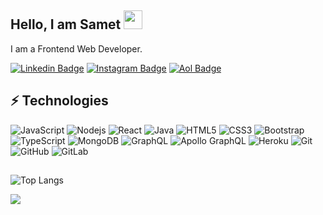 ## Hello, I am Samet <img src="https://raw.githubusercontent.com/aemmadi/aemmadi/master/wave.gif" width="30px">

I am a Frontend Web Developer.



[![Linkedin Badge](https://img.shields.io/badge/-yildirimsamet-blue?style=flat-square&logo=Linkedin&logoColor=white&link=https://www.linkedin.com/in/yildirimsamet/)](https://www.linkedin.com/in/yildirimsamet/)
[![Instagram Badge](https://img.shields.io/badge/-yldrmsamett-purple?style=flat-square&logo=instagram&logoColor=white&link=https://instagram.com/yldrmsamett/)](https://instagram.com/yldrmsamett)
[![Aol Badge](https://img.shields.io/badge/-sametyildirim@aol.com-c14438?style=flat-square&logo=Aol&logoColor=white&link=mailto:sametyildirim@aol.com)](mailto:sametyildirim@aol.com)

## ⚡ Technologies

![JavaScript](https://img.shields.io/badge/-JavaScript-black?style=flat-square&logo=javascript)
![Nodejs](https://img.shields.io/badge/-Nodejs-black?style=flat-square&logo=Node.js)
![React](https://img.shields.io/badge/-ReactJS-black?style=flat-square&logo=react)
![Java](https://img.shields.io/badge/-NextJS-black?style=flat-square&logo=next.js)
![HTML5](https://img.shields.io/badge/-HTML5-E34F26?style=flat-square&logo=html5&logoColor=white)
![CSS3](https://img.shields.io/badge/-CSS3-1572B6?style=flat-square&logo=css3)
![Bootstrap](https://img.shields.io/badge/-Bootstrap-563D7C?style=flat-square&logo=bootstrap)
![TypeScript](https://img.shields.io/badge/-TypeScript-111?style=flat-square&logo=typescript)
![MongoDB](https://img.shields.io/badge/-MongoDB-black?style=flat-square&logo=mongodb)
![GraphQL](https://img.shields.io/badge/-GraphQL-111?style=flat-square&logo=graphql)
![Apollo GraphQL](https://img.shields.io/badge/-Apollo%20GraphQL-311C87?style=flat-square&logo=apollo-graphql)
![Heroku](https://img.shields.io/badge/-Heroku-430098?style=flat-square&logo=heroku)
![Git](https://img.shields.io/badge/-Git-black?style=flat-square&logo=git)
![GitHub](https://img.shields.io/badge/-GitHub-181717?style=flat-square&logo=github)
![GitLab](https://img.shields.io/badge/-GitLab-FCA121?style=flat-square&logo=gitlab)

## 

![Top Langs](https://github-readme-stats.vercel.app/api/top-langs/?username=aemmadi&hide=TeX&layout=compact)

<img src="https://komarev.com/ghpvc/?username=yildirimsamet" />
